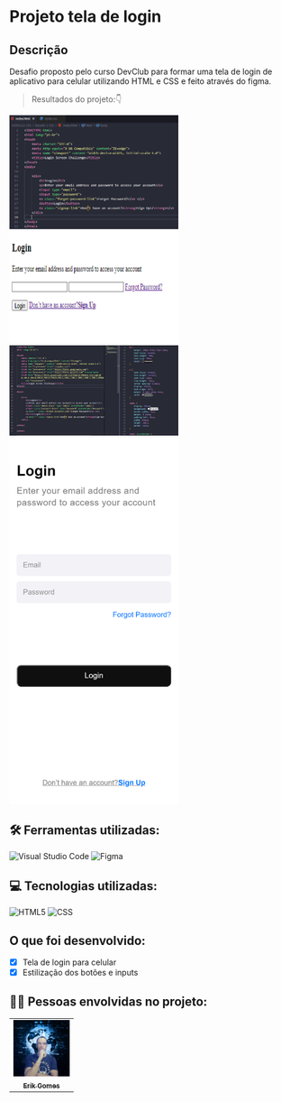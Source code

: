 # Projeto tela de login

## Descrição
Desafio proposto pelo curso DevClub para formar uma tela de login de aplicativo para celular utilizando HTML e CSS e feito através do figma.

> Resultados do projeto:👇
<div display="inline">
<img src="print 1 login screen.png" alt="Estrutura HTML" width=300px;>
<img src="print 2 login screen.png" alt="Tela de login em HTML" width=300px; height=200px;>
<img src="print 3 login screen html e css.png" alt="Estruturas HTML e CSS" width=300px;>
</div>
<img src="print login screen finalizado.png" alt="Tela de login em HTML e CSS" width=300px>

## 🛠 Ferramentas utilizadas:

![Visual Studio Code](https://img.shields.io/badge/-Visual%20Studio%20Code-333333?style=flat&logo=visual-studio-code&logoColor=007ACC)
![Figma](https://img.shields.io/badge/-Figma-333333?style=flat&logo=figma&logoColor=007ACC)

## 💻 Tecnologias utilizadas:

![HTML5](https://img.shields.io/badge/-HTML5-333333?style=flat&logo=HTML5)
![CSS](https://img.shields.io/badge/-CSS-333333?style=flat&logo=CSS3&logoColor=1572B6)

## O que foi desenvolvido:

- [x] Tela de login para celular
- [x] Estilização dos botões e inputs

## 👦🏼 Pessoas envolvidas no projeto:

<table>
  <tr>
    <td align="center">
      <a href="https://github.com/gGtEriKk">
        <img src="Foto de perfil do GitHub.png" width=100px;><br>
          <sub>
            <b>Erik Gomes</b>
          </sub>
      </a>
</table>